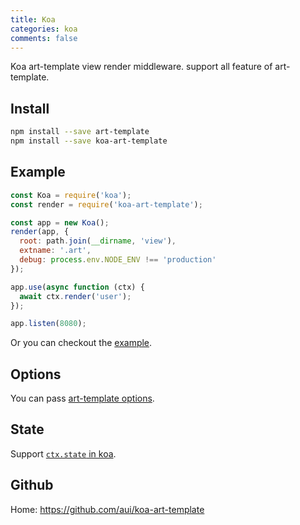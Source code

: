 ```yaml
---
title: Koa
categories: koa
comments: false
---
```


Koa art-template view render middleware. support all feature of art-template.

## Install

```bash
npm install --save art-template
npm install --save koa-art-template
```

## Example

```js
const Koa = require('koa');
const render = require('koa-art-template');

const app = new Koa();
render(app, {
  root: path.join(__dirname, 'view'),
  extname: '.art',
  debug: process.env.NODE_ENV !== 'production'
});

app.use(async function (ctx) {
  await ctx.render('user');
});

app.listen(8080);
```

Or you can checkout the [example](https://github.com/aui/koa-art-template/tree/master/example).

## Options

You can pass [art-template options](../docs/options.html).

## State

Support [`ctx.state` in koa](https://github.com/koajs/koa/blob/master/docs/api/context.md#ctxstate).

## Github

Home: <https://github.com/aui/koa-art-template>